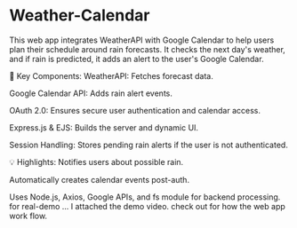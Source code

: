 # Weather-Calendar
This web app integrates WeatherAPI with Google Calendar to help users plan their schedule around rain forecasts. It checks the next day's weather, and if rain is predicted, it adds an alert to the user's Google Calendar.

🔧 Key Components:
WeatherAPI: Fetches forecast data.

Google Calendar API: Adds rain alert events.

OAuth 2.0: Ensures secure user authentication and calendar access.

Express.js & EJS: Builds the server and dynamic UI.

Session Handling: Stores pending rain alerts if the user is not authenticated.

💡 Highlights:
Notifies users about possible rain.

Automatically creates calendar events post-auth.

Uses Node.js, Axios, Google APIs, and fs module for backend processing.
for real-demo ... I attached the demo video. check out for how the web app work flow.
